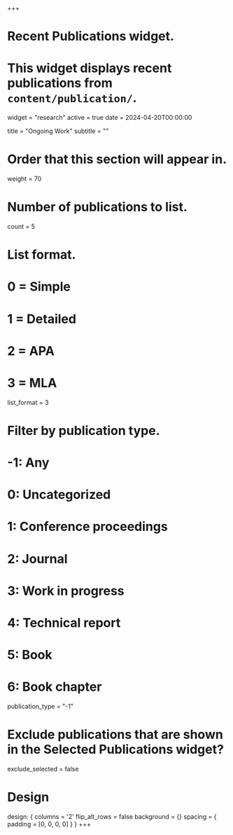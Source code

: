 +++
# Recent Publications widget.
# This widget displays recent publications from `content/publication/`.
widget = "research"
active = true
date = 2024-04-20T00:00:00

title = "Ongoing Work"
subtitle = ""

# Order that this section will appear in.
weight = 70

# Number of publications to list.
count = 5

# List format.
#   0 = Simple
#   1 = Detailed
#   2 = APA
#   3 = MLA
list_format = 3

# Filter by publication type.
# -1: Any
#  0: Uncategorized
#  1: Conference proceedings
#  2: Journal
#  3: Work in progress
#  4: Technical report
#  5: Book
#  6: Book chapter
publication_type = "-1"

# Exclude publications that are shown in the Selected Publications widget?
exclude_selected = false

# Design 
design: { 
  columns = '2'
  flip_alt_rows = false
  background = {}
  spacing = { padding = [0, 0, 0, 0] }
}
+++